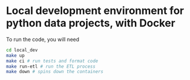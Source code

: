 # Local development environment for python data projects, with Docker



To run the code, you will need


```bash
cd local_dev
make up
make ci # run tests and format code
make run-etl # run the ETL process
make down # spins down the containers
```

